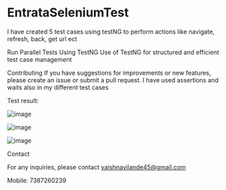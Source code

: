 

# EntrataSeleniumTest

I have created 5 test cases using testNG to perform actions like navigate, refresh, back, get url ect

Run Parallel Tests Using TestNG
Use of TestNG for structured and efficient test case management

Contributing
If you have suggestions for improvements or new features, please create an issue or submit a pull request.
I have used assertions and waits also in my different test cases

Test result:


![image](https://github.com/user-attachments/assets/900eb9fe-fc72-4e08-8c8a-e83ae5ea00fb)


![image](https://github.com/user-attachments/assets/13f80ecc-d137-4e50-8ca1-6890324fbc74)

![image](https://github.com/user-attachments/assets/49b23c13-d945-4b22-ab7b-a060d59837cf)



Contact

For any inquiries, please contact vaishnavilande45@gmail.com

Mobile: 7387260239
